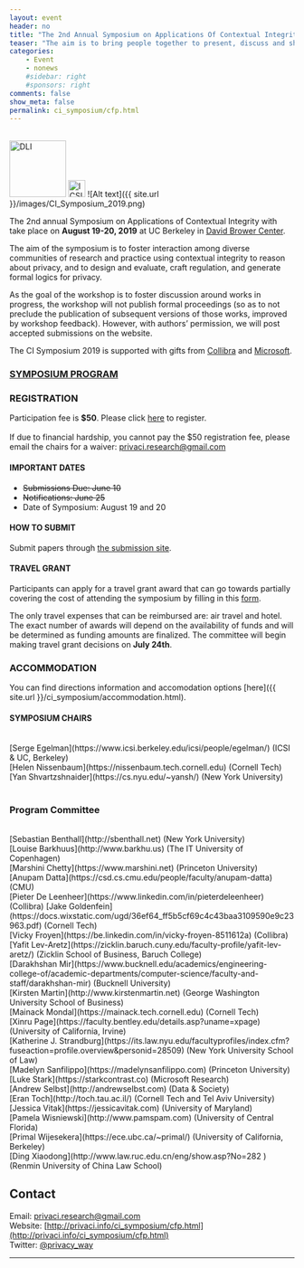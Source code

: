 ```yaml
---
layout: event
header: no
title: "The 2nd Annual Symposium on Applications Of Contextual Integrity"
teaser: "The aim is to bring people together to present, discuss and share ideas based on ongoing and completed projects drawing on CI as their underlying conception of privacy."
categories:
    - Event
    - nonews
    #sidebar: right
    #sponsors: right
comments: false
show_meta: false
permalink: ci_symposium/cfp.html
---
```

<br/>
<img src="{{ site.url }}/images/DLI_logo.jpg" alt="DLI" style="height: 100px;"/>
<img src="{{ site.url }}/images/ICSI.png" alt="ICSI" style="height: 30px;" style="margin-left:5em" />
![Alt text]({{ site.url }}/images/CI_Symposium_2019.png)

<!-- ## New: The CI Symposium (draft) Program is out!  

Check it out [here](http://privaci.info/ci_symposium/program.html) --> 


<!--## Call for Participation  
<br/>
We would like to invite you to participate 
-->

The 2nd annual Symposium on Applications of Contextual Integrity with take place on <b>August 19-20, 2019</b> at UC Berkeley in [David Brower Center](https://browercenter.org/).

<!-- Sponsor: <br/> 
* [Digital Life Initiative, Cornell Tech](https://www.dli.tech.cornell.edu) -->

The aim of the symposium is to foster interaction among diverse communities of research and practice using contextual integrity to reason about privacy, and to design and evaluate, craft regulation, and generate formal logics for privacy. 

As the goal of the workshop is to foster discussion around works in progress, the workshop will not publish formal proceedings (so as to not preclude the publication of subsequent versions of those works, improved by workshop feedback). However, with authors’ permission, we will post accepted submissions on the website. 

The CI Symposium 2019 is supported with gifts from [Collibra](https://www.collibra.com) and [Microsoft](https://www.microsoft.com/en-us/). 
<!--### [Symposium Program](http://privaci.info/ci_symposium/program.html) -->

<!-- #### Registration-- >

<!--#### SUBMISSION
<br/>
We will accept any of the following submission types:

1. A 4 page position paper on ongoing or work in progress (references not included in page limit)

2.  An extended abstract (1-2 pages) summarizing published or mature work. Please include a short “works cited” section situating your work within it and clarifying its contribution. If your topic is entirely novel or interdisciplinary, please indicate that as well. If your abstract is accepted, you will have the option of posting the longer paper on the symposium website.

3. A 1-page description of an interesting use case to be discussed at the symposium.

Papers should be formatted using the [2019 ACM Master Article Template](https://www.acm.org/publications/taps/word-template-workflow#h-1.-2019-acm-master-article-word-templates:-word-and-latex). For LaTeX users, choose <b>format=sigconf</b>.-->

<!-- Submissions will be peer-reviewed by the workshop’s Program Committee and accepted based on the relevance and development of the chosen topic, as well as their potential to contribute to the workshop discussions and goals. -->

<!-- Submissions may include:

* Empirical studies (qualitative, quantitative, experimental)
* Legal, philosophical, ethical, and policy analysis
* System design and/or implementations
* Combinations of the above
-->
<!--__Participation without submission: __ If you're interested in attending the symposium without submission, please fill in [this form](https://goo.gl/forms/sSG7gqvm6FlKD2i42). We will send a confirmation upon review.--> 

<!-- We look forward to seeing you at the symposium! -->

<!-- With author’s permission, accepted submissions will be posted on the website, but will not be considered archival publications.-->

### [SYMPOSIUM PROGRAM](http://privaci.info/ci_symposium/program2019.html)



### REGISTRATION

Participation fee is <b>$50</b>. Please click [here](https://berkeley.qualtrics.com/jfe/form/SV_9QVhoJF5XjqNO8B) to register.
<br/><br/>
If due to financial hardship, you cannot pay the $50 registration fee, please email the chairs for a waiver: [privaci.research@gmail.com](mailto:privaci.research@gmail.com)

#### IMPORTANT DATES

* ~~Submissions Due: June 10~~
* ~~Notifications: June 25~~
* Date of Symposium: August 19 and 20

#### HOW TO SUBMIT

Submit papers through [the submission site](https://meatwad.cs.berkeley.edu/hotcrp/).


#### TRAVEL GRANT

Participants can apply for a travel grant award that can go towards partially covering the cost of attending the symposium by filling in this [form](https://forms.gle/K7QjVDjyjqevW13e6). 

The only travel expenses that can be reimbursed are: air travel and hotel. The exact number of awards will depend on the availability of funds and will be determined as funding amounts are finalized.  The committee will begin making travel grant decisions on __July 24th__.


### ACCOMMODATION

You can find directions information and accomodation options [here]({{ site.url }}/ci_symposium/accommodation.html).

#### SYMPOSIUM CHAIRS
<br/>
[Serge Egelman](https://www.icsi.berkeley.edu/icsi/people/egelman/) (ICSI & UC, Berkeley) <br/>
[Helen Nissenbaum](https://nissenbaum.tech.cornell.edu) (Cornell Tech) <br/>
[Yan Shvartzshnaider](https://cs.nyu.edu/~yansh/) (New York University) <br/>
<br/>


### Program Committee
<br/>
[Sebastian Benthall](http://sbenthall.net) (New York University) <br/>
[Louise Barkhuus](http://www.barkhu.us) (The IT University of Copenhagen)<br/>
[Marshini Chetty](https://www.marshini.net) (Princeton University) <br/>
[Anupam Datta](https://csd.cs.cmu.edu/people/faculty/anupam-datta) (CMU)  <br/>
[Pieter De Leenheer](https://www.linkedin.com/in/pieterdeleenheer) (Collibra)
[Jake Goldenfein](https://docs.wixstatic.com/ugd/36ef64_ff5b5cf69c4c43baa3109590e9c23963.pdf)  (Cornell Tech)<br />
[Vicky Froyen](https://be.linkedin.com/in/vicky-froyen-8511612a) (Collibra)<br/>
[Yafit Lev-Aretz](https://zicklin.baruch.cuny.edu/faculty-profile/yafit-lev-aretz/) (Zicklin School of Business, Baruch College)<br/>
[Darakhshan Mir](https://www.bucknell.edu/academics/engineering-college-of/academic-departments/computer-science/faculty-and-staff/darakhshan-mir) (Bucknell University)<br/>
[Kirsten Martin](http://www.kirstenmartin.net) (George Washington University School of Business)<br />
[Mainack Mondal](https://mainack.tech.cornell.edu) (Cornell Tech)<br />
[Xinru Page](https://faculty.bentley.edu/details.asp?uname=xpage) (University of California, Irvine) <br/>
[Katherine J. Strandburg](https://its.law.nyu.edu/facultyprofiles/index.cfm?fuseaction=profile.overview&personid=28509) (New York University School of Law)<br/>
[Madelyn Sanfilippo](https://madelynsanfilippo.com) (Princeton University)<br/>
[Luke Stark](https://starkcontrast.co) (Microsoft Research)<br/>
[Andrew Selbst](http://andrewselbst.com) (Data & Society)<br/>
[Eran Toch](http://toch.tau.ac.il/) (Cornell Tech and Tel Aviv University)<br/>
[Jessica Vitak](https://jessicavitak.com) (University of Maryland)<br/>
[Pamela Wisniewski](http://www.pamspam.com) (University of Central Florida) <br/>
[Primal Wijesekera](https://ece.ubc.ca/~primal/) (University of California, Berkeley)<br/> 
[Ding Xiaodong](http://www.law.ruc.edu.cn/eng/show.asp?No=282 ) (Renmin University of China Law School)








## Contact

Email: [privaci.research@gmail.com](mailto:privaci.research@gmail.com)
<br/>
Website: [http://privaci.info/ci_symposium/cfp.html](http://privaci.info/ci_symposium/cfp.html)<br/>
Twitter: [@privacy_way](https://twitter.com/privaci_way)





<hr/>
